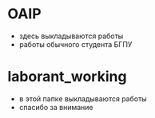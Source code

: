 # OAIP
- здесь выкладываются работы
- работы обычного студента БГПУ
# laborant_working
- в этой папке выкладываются работы 
- спасибо за внимание
